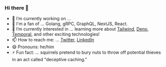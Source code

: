 ### Hi there 👋

- 🔭 I’m currently working on ... 
- 🔨 I'm a fan of ... Golang, gRPC, GraphQL, NextJS, React.
- 🌱 I’m currently interested in ... learning more about [Tailwind](https://tailwindcss.com/), [Deno](https://deno.land/), [Temporal](https://temporal.io/), and other exciting technologies!
- 📫 How to reach me: ... [Twitter](https://twitter.com/kevinmchen), [LinkedIn](https://www.linkedin.com/in/kevinchen93/)
- 😄 Pronouns: he/him
- ⚡ Fun fact: ... squirrels pretend to bury nuts to throw off potential thieves in an act called "deceptive caching."
<!--
**kevinmichaelchen/kevinmichaelchen** is a ✨ _special_ ✨ repository because its `README.md` (this file) appears on your GitHub profile.

Here are some ideas to get you started:
- 🤔 I’m looking for help with ...
- 💬 Ask me about ...

-->
